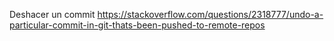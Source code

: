 Deshacer un commit
https://stackoverflow.com/questions/2318777/undo-a-particular-commit-in-git-thats-been-pushed-to-remote-repos
